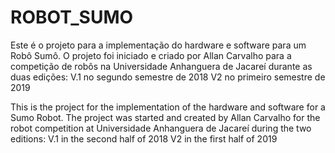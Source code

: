 # ROBOT_SUMO
Este é o projeto para a implementação do hardware e software para um Robô Sumô. 
O projeto foi iniciado e criado por Allan Carvalho para a competição de robôs na Universidade Anhanguera de Jacareí durante as duas edições: 
V.1 no segundo semestre de 2018 
V2 no primeiro semestre de 2019  


This is the project for the implementation of the hardware and software for a Sumo Robot. 
The project was started and created by Allan Carvalho for the robot competition at Universidade Anhanguera de Jacareí during the two editions: 
V.1 in the second half of 2018 
V2 in the first half of 2019
